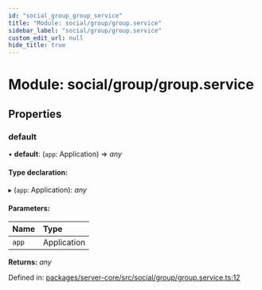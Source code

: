```yaml
---
id: "social_group_group_service"
title: "Module: social/group/group.service"
sidebar_label: "social/group/group.service"
custom_edit_url: null
hide_title: true
---
```


# Module: social/group/group.service

## Properties

### default

• **default**: (`app`: Application) => *any*

#### Type declaration:

▸ (`app`: Application): *any*

#### Parameters:

Name | Type |
:------ | :------ |
`app` | Application |

**Returns:** *any*

Defined in: [packages/server-core/src/social/group/group.service.ts:12](https://github.com/xr3ngine/xr3ngine/blob/77d12cea0/packages/server-core/src/social/group/group.service.ts#L12)
